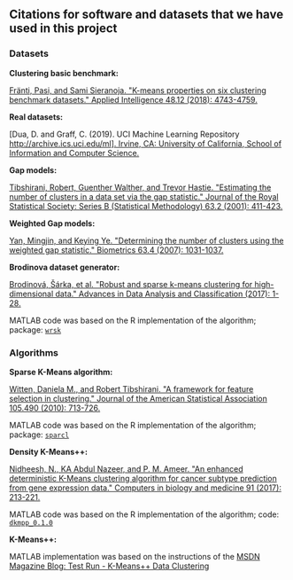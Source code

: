 ## Citations for software and datasets that we have used in this project

### Datasets

**Clustering basic benchmark:**

[Fränti, Pasi, and Sami Sieranoja. "K-means properties on six clustering benchmark datasets." Applied Intelligence 48.12 (2018): 4743-4759.](https://link.springer.com/article/10.1007/s10489-018-1238-7)

**Real datasets:**

[Dua, D. and Graff, C. (2019). UCI Machine Learning Repository [http://archive.ics.uci.edu/ml]. Irvine, CA: University of California, School of Information and Computer Science.](https://archive.ics.uci.edu/ml/index.php)

**Gap models:**

[Tibshirani, Robert, Guenther Walther, and Trevor Hastie. "Estimating the number of clusters in a data set via the gap statistic." Journal of the Royal Statistical Society: Series B (Statistical Methodology) 63.2 (2001): 411-423.](https://rss.onlinelibrary.wiley.com/doi/abs/10.1111/1467-9868.00293)

**Weighted Gap models:**

[Yan, Mingjin, and Keying Ye. "Determining the number of clusters using the weighted gap statistic." Biometrics 63.4 (2007): 1031-1037.](https://onlinelibrary.wiley.com/doi/full/10.1111/j.1541-0420.2007.00784.x)

**Brodinova dataset generator:**

[Brodinová, Šárka, et al. "Robust and sparse k-means clustering for high-dimensional data." Advances in Data Analysis and Classification (2017): 1-28.](https://link.springer.com/article/10.1007/s11634-019-00356-9)

MATLAB code was based on the R implementation of the algorithm; package: [`wrsk`](https://github.com/brodsa/wrsk)


### Algorithms

**Sparse K-Means algorithm:**

[Witten, Daniela M., and Robert Tibshirani. "A framework for feature selection in clustering." Journal of the American Statistical Association 105.490 (2010): 713-726.](https://amstat.tandfonline.com/doi/abs/10.1198/jasa.2010.tm09415)

MATLAB code was based on the R implementation of the algorithm; package: [`sparcl`](https://cran.r-project.org/web/packages/sparcl/index.html)

**Density K-Means++:**

[Nidheesh, N., KA Abdul Nazeer, and P. M. Ameer. "An enhanced deterministic K-Means clustering algorithm for cancer subtype prediction from gene expression data." Computers in biology and medicine 91 (2017): 213-221.](https://www.sciencedirect.com/science/article/pii/S0010482517303402)

MATLAB code was based on the R implementation of the algorithm; code: [`dkmpp_0.1.0`](https://github.com/nidheesh-n/dkmpp)

**K-Means++:**

MATLAB implementation was based on the instructions of the [MSDN Magazine Blog: Test Run - K-Means++ Data Clustering](https://msdn.microsoft.com/en-us/magazine/mt185575.aspx)
